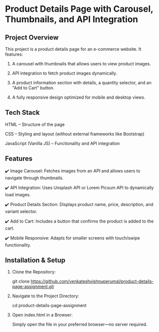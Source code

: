 
# Product Details Page with Carousel, Thumbnails, and API Integration




## Project Overview

This project is a product details page for an e-commerce website. It features:

1. A carousel with thumbnails that allows users to view product images.

2. API integration to fetch product images dynamically.

3. A product information section with details, a quantity selector, and an "Add to Cart" button.

4. A fully responsive design optimized for mobile and desktop views.
## Tech Stack

HTML – Structure of the page

CSS – Styling and layout (without external frameworks like Bootstrap)

JavaScript (Vanilla JS) – Functionality and API integration
## Features

✔️ Image Carousel: Fetches images from an API and allows users to navigate through thumbnails.

✔️ API Integration: Uses Unsplash API or Lorem Picsum API to dynamically load images.

✔️ Product Details Section: Displays product name, price, description, and variant selector.

✔️ Add to Cart: Includes a button that confirms the product is added to the cart.

✔️ Mobile Responsive: Adapts for smaller screens with touch/swipe functionality.
## Installation & Setup

1. Clone the Repository:
   
    git clone https://github.com/venkateshvishnuperumal/product-details-page-assignment.git

2. Navigate to the Project Directory:

    cd product-details-page-assignment

3. Open index.html in a Browser:

    Simply open the file in your preferred browser—no server required.
